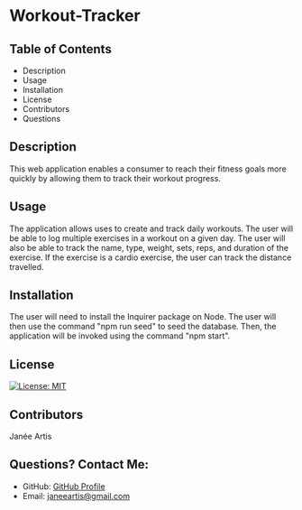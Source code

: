 # Workout-Tracker

## Table of Contents
* Description
* Usage
* Installation
* License
* Contributors
* Questions
  
  
## Description
This web application enables a consumer to reach their fitness goals more quickly by allowing them to track their workout progress. 
  
## Usage
The application allows uses to create and track daily workouts. The user will be able to log multiple exercises in a workout on a given day. The user will also be able to track the name, type, weight, sets, reps, and duration of the exercise. If the exercise is a cardio exercise, the user can track the distance travelled. 
  
## Installation
The user will need to install the Inquirer package on Node. The user will then use the command "npm run seed" to seed the database. Then, the application will be invoked using the command "npm start".
  
## License
[![License: MIT](https://img.shields.io/badge/License-MIT-yellow.svg)](https://opensource.org/licenses/MIT)
  
## Contributors
Janée Artis
  
  
## Questions? Contact Me:
* GitHub: [GitHub Profile](https://github.com/janeeart)
* Email: janeeartis@gmail.com